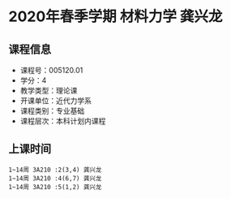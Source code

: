 # 2020年春季学期 材料力学 龚兴龙






## 课程信息

- 课程号：005120.01
- 学分：4
- 教学类型：理论课
- 开课单位：近代力学系
- 课程类别：专业基础
- 课程层次：本科计划内课程

## 上课时间

```
1~14周 3A210 :2(3,4) 龚兴龙
1~14周 3A210 :4(6,7) 龚兴龙
1~14周 3A210 :5(1,2) 龚兴龙
```

